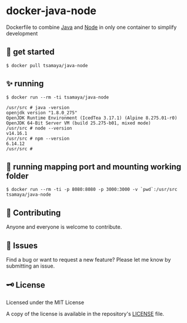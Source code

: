 # docker-java-node

Dockerfile to combine [Java](https://www.oracle.com/java/) and [Node](https://nodejs.org/) in only one container to simplify development

## 🔧 get started

```
$ docker pull tsamaya/java-node
```

## ✨ running

```
$ docker run --rm -ti tsamaya/java-node

/usr/src # java -version
openjdk version "1.8.0_275"
OpenJDK Runtime Environment (IcedTea 3.17.1) (Alpine 8.275.01-r0)
OpenJDK 64-Bit Server VM (build 25.275-b01, mixed mode)
/usr/src # node --version
v14.16.1
/usr/src # npm --version
6.14.12
/usr/src #
```

## 🔨 running mapping port and mounting working folder

```
$ docker run --rm -ti -p 8080:8080 -p 3000:3000 -v `pwd`:/usr/src tsamaya/java-node
```

## 🥂 Contributing

Anyone and everyone is welcome to contribute.

## 🐞 Issues

Find a bug or want to request a new feature? Please let me know by submitting an issue.

## 🗝 License

Licensed under the MIT License

A copy of the license is available in the repository's [LICENSE](LICENSE) file.
